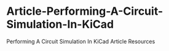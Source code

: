 # Article-Performing-A-Circuit-Simulation-In-KiCad
Performing A Circuit Simulation In KiCad Article Resources
